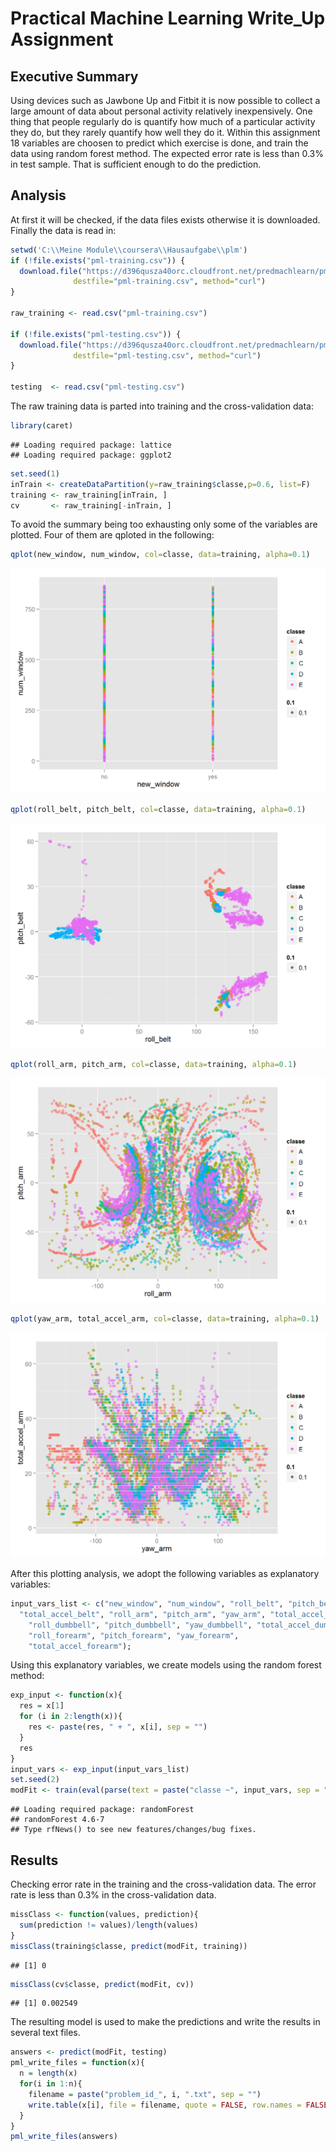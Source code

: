 
Practical Machine Learning Write_Up Assignment
========================================================

## Executive Summary
Using devices such as Jawbone Up and Fitbit it is now possible to collect a large amount of data
about personal activity relatively inexpensively. One thing that people regularly do is quantify how much of a
particular activity they do, but they rarely quantify how well they do it. 
Within this assignment 18 variables are choosen to predict which exercise is done, and train the data using random forest method.
The expected error rate is less than 0.3% in test sample. That is sufficient enough to do the prediction.

## Analysis
At first it will be checked, if the data files exists otherwise it is downloaded. Finally the data is read in:

```r
setwd('C:\\Meine Module\\coursera\\Hausaufgabe\\plm')
if (!file.exists("pml-training.csv")) {
  download.file("https://d396qusza40orc.cloudfront.net/predmachlearn/pml-training.csv", 
              destfile="pml-training.csv", method="curl")
}

raw_training <- read.csv("pml-training.csv")

if (!file.exists("pml-testing.csv")) {
  download.file("https://d396qusza40orc.cloudfront.net/predmachlearn/pml-testing.csv", 
              destfile="pml-testing.csv", method="curl")
}

testing  <- read.csv("pml-testing.csv")
```

The raw training data is parted into training and the cross-validation data:

```r
library(caret)
```

```
## Loading required package: lattice
## Loading required package: ggplot2
```

```r
set.seed(1)
inTrain <- createDataPartition(y=raw_training$classe,p=0.6, list=F)
training <- raw_training[inTrain, ]
cv       <- raw_training[-inTrain, ]
```

To avoid the summary being too exhausting only some of the variables are plotted. 
Four of them are qploted in the following:

```r
qplot(new_window, num_window, col=classe, data=training, alpha=0.1)
```

![plot of chunk unnamed-chunk-3](figure-html/unnamed-chunk-31.png) 

```r
qplot(roll_belt, pitch_belt, col=classe, data=training, alpha=0.1)
```

![plot of chunk unnamed-chunk-3](figure-html/unnamed-chunk-32.png) 

```r
qplot(roll_arm, pitch_arm, col=classe, data=training, alpha=0.1)
```

![plot of chunk unnamed-chunk-3](figure-html/unnamed-chunk-33.png) 

```r
qplot(yaw_arm, total_accel_arm, col=classe, data=training, alpha=0.1)
```

![plot of chunk unnamed-chunk-3](figure-html/unnamed-chunk-34.png) 

After this plotting analysis, we adopt the following variables as explanatory variables:

```r
input_vars_list <- c("new_window", "num_window", "roll_belt", "pitch_belt", "yaw_belt", 
  "total_accel_belt", "roll_arm", "pitch_arm", "yaw_arm", "total_accel_arm", 
	"roll_dumbbell", "pitch_dumbbell", "yaw_dumbbell", "total_accel_dumbbell",
	"roll_forearm", "pitch_forearm", "yaw_forearm", 
	"total_accel_forearm");
```

Using this explanatory variables, we create models using the random forest method:

```r
exp_input <- function(x){
  res = x[1]
  for (i in 2:length(x)){
    res <- paste(res, " + ", x[i], sep = "")
  }
  res
}
input_vars <- exp_input(input_vars_list)
set.seed(2)
modFit <- train(eval(parse(text = paste("classe ~", input_vars, sep = ""))), data = training, method = "rf")
```

```
## Loading required package: randomForest
## randomForest 4.6-7
## Type rfNews() to see new features/changes/bug fixes.
```

## Results

Checking error rate in the training and the cross-validation data. 
The error rate is less than 0.3% in the cross-validation data. 

```r
missClass <- function(values, prediction){
  sum(prediction != values)/length(values)
}
missClass(training$classe, predict(modFit, training))
```

```
## [1] 0
```

```r
missClass(cv$classe, predict(modFit, cv))
```

```
## [1] 0.002549
```

The resulting model is used to make the predictions and write the results in several text files.

```r
answers <- predict(modFit, testing)
pml_write_files = function(x){
  n = length(x)
  for(i in 1:n){
    filename = paste("problem_id_", i, ".txt", sep = "")
    write.table(x[i], file = filename, quote = FALSE, row.names = FALSE, col.names = FALSE)
  }
}
pml_write_files(answers)
```
